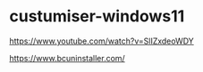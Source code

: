 # custumiser-windows11
https://www.youtube.com/watch?v=SlIZxdeoWDY

https://www.bcuninstaller.com/


